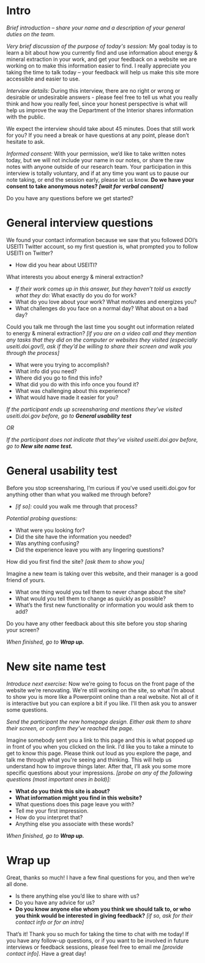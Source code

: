 # Intro

_Brief introduction – share your name and a description of your general duties on the team._

_Very brief discussion of the purpose of today's session:_ My goal today is to learn a bit about how you currently find and use information about energy & mineral extraction in your work, and get your feedback on a website we are working on to make this information easier to find. I really appreciate you taking the time to talk today – your feedback will help us make this site more accessible and easier to use.

_Interview details:_ During this interview, there are no right or wrong or desirable or undesirable answers - please feel free to tell us what you really think and how you really feel, since your honest perspective is what will help us improve the way the Department of the Interior shares information with the public. 

We expect the interview should take about 45 minutes. Does that still work for you? If you need a break or have questions at any point, please don’t hesitate to ask.

_Informed consent:_ With your permission, we’d like to take written notes today, but we will not include your name in our notes, or share the raw notes with anyone outside of our research team. Your participation in this interview is totally voluntary, and if at any time you want us to pause our note taking, or end the session early, please let us know. **Do we have your consent to take anonymous notes? _[wait for verbal consent]_**

Do you have any questions before we get started?

# General interview questions

We found your contact information because we saw that you followed DOI’s USEITI Twitter account, so my first question is, what prompted you to follow USEITI on Twitter?
- How did you hear about USEITI? 

What interests you about energy & mineral extraction?
- _If their work comes up in this answer, but they haven’t told us exactly what they do:_ What exactly do you do for work?
- What do you love about your work? What motivates and energizes you? 
- What challenges do you face on a normal day? What about on a bad day?

Could you talk me through the last time you sought out information related to energy & mineral extraction? _[if you are on a video call and they mention any tasks that they did on the computer or websites they visited (especially useiti.doi.gov!), ask if they’d be willing to share their screen and walk you through the process]_
- What were you trying to accomplish? 
- What info did you need?
- Where did you go to find this info? 
- What did you do with this info once you found it?
- What was challenging about this experience?
- What would have made it easier for you?

_If the participant ends up screensharing and mentions they’ve visited useiti.doi.gov before, go to **General usability test**_

_OR_

_If the participant does not indicate that they’ve visited useiti.doi.gov before, go to **New site name test.**_

# General usability test

Before you stop screensharing, I’m curious if you’ve used useiti.doi.gov for anything other than what you walked me through before?
- _[if so]:_ could you walk me through that process?

_Potential probing questions:_
- What were you looking for?
- Did the site have the information you needed?
- Was anything confusing?
- Did the experience leave you with any lingering questions?

How did you first find the site? _[ask them to show you]_

Imagine a new team is taking over this website, and their manager is a good friend of yours.
- What one thing would you tell them to never change about the site?
- What would you tell them to change as quickly as possible?
- What’s the first new functionality or information you would ask them to add?

Do you have any other feedback about this site before you stop sharing your screen?

_When finished, go to **Wrap up.**_

# New site name test

_Introduce next exercise:_ Now we’re going to focus on the front page of the website we’re renovating. We're still working on the site, so what I’m about to show you is more like a Powerpoint online than a real website. Not all of it is interactive but you can explore a bit if you like. I'll then ask you to answer some questions.

_Send the participant the new homepage design. Either ask them to share their screen, or confirm they've reached the page._

Imagine somebody sent you a link to this page and this is what popped up in front of you when you clicked on the link. I'd like you to take a minute to get to know this page. Please think out loud as you explore the page, and talk me through what you're seeing and thinking. This will help us understand how to improve things later. After that, I’ll ask you some more specific questions about your impressions. _[probe on any of the following questions (most important ones in bold)]:_
- **What do you think this site is about?**
- **What information might you find in this website?**
- What questions does this page leave you with?
- Tell me your first impression.
- How do you interpret that?
- Anything else you associate with these words?

_When finished, go to **Wrap up.**_

# Wrap up
Great, thanks so much! I have a few final questions for you, and then we’re all done.

- Is there anything else you’d like to share with us?
- Do you have any advice for us?
- **Do you know anyone else whom you think we should talk to, or who you think would be interested in giving feedback?** _[if so, ask for their contact info or for an intro]_

That’s it! Thank you so much for taking the time to chat with me today! If you have any follow-up questions, or if you want to be involved in future interviews or feedback sessions, please feel free to email me _[provide contact info]_. Have a great day!
